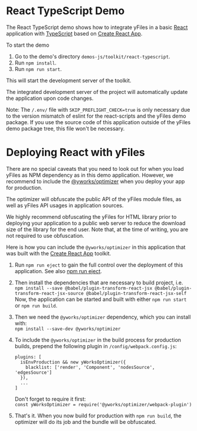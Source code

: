 <!--
 //////////////////////////////////////////////////////////////////////////////
 // @license
 // This file is part of yFiles for HTML 2.5.0.3.
 // Use is subject to license terms.
 //
 // Copyright (c) 2000-2023 by yWorks GmbH, Vor dem Kreuzberg 28,
 // 72070 Tuebingen, Germany. All rights reserved.
 //
 //////////////////////////////////////////////////////////////////////////////
-->
# React TypeScript Demo

The React TypeScript demo shows how to integrate yFiles in a basic [React](https://reactjs.org/) application with [TypeScript](https://www.typescriptlang.org/) based on [Create React App](https://facebook.github.io/create-react-app/).

To start the demo

1.  Go to the demo's directory `demos-js/toolkit/react-typescript`.
2.  Run `npm install`.
3.  Run `npm run start`.

This will start the development server of the toolkit.

The integrated development server of the project will automatically update the application upon code changes.

Note: The `/.env/` file with `SKIP_PREFLIGHT_CHECK=true` is only necessary due to the version mismatch of eslint for the react-scripts and the yFiles demo package. If you use the source code of this application outside of the yFiles demo package tree, this file won't be necessary.

# Deploying React with yFiles

There are no special caveats that you need to look out for when you load yFiles as NPM dependency as in this demo application. However, we recommend to include the [@yworks/optimizer](https://www.npmjs.com/package/@yworks/optimizer) when you deploy your app for production.

The optimizer will obfuscate the public API of the yFiles module files, as well as yFiles API usages in application sources.

We highly recommend obfuscating the yFiles for HTML library prior to deploying your application to a public web server to reduce the download size of the library for the end user. Note that, at the time of writing, you are not required to use obfuscation.

Here is how you can include the `@yworks/optimizer` in this application that was built with the [Create React App](https://facebook.github.io/create-react-app/) toolkit.

1.  Run `npm run eject` to gain the full control over the deployment of this application. See also [npm run eject](https://facebook.github.io/create-react-app/docs/available-scripts#npm-run-eject).
2.  Then install the dependencies that are necessary to build project, i.e.  
    `npm install --save @babel/plugin-transform-react-jsx @babel/plugin-transform-react-jsx-source @babel/plugin-transform-react-jsx-self`  
    Now, the application can be started and built with either `npm run start` or `npm run build`.
3.  Then we need the `@yworks/optimizer` dependency, which you can install with:  
    `npm install --save-dev @yworks/optimizer`
4.  To include the `@yworks/optimizer` in the build process for production builds, prepend the following plugin in `/config/webpack.config.js`:

    ```
    plugins: [
      isEnvProduction && new yWorksOptimizer({
        blacklist: ['render', 'Component', 'nodesSource', 'edgesSource']
      }),
      ...
    ]

    ```

    Don't forget to require it first:  
    `const yWorksOptimizer = require('@yworks/optimizer/webpack-plugin')`

5.  That's it. When you now build for production with `npm run build`, the optimizer will do its job and the bundle will be obfuscated.
